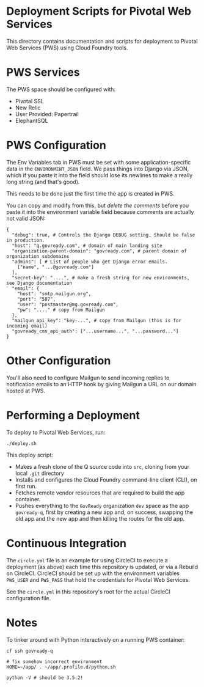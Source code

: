 # Deployment Scripts for Pivotal Web Services

This directory contains documentation and scripts for deployment to Pivotal Web Services (PWS) using Cloud Foundry tools.

# PWS Services

The PWS space should be configured with:

* Pivotal SSL
* New Relic
* User Provided: Papertrail
* ElephantSQL

# PWS Configuration

The Env Variables tab in PWS must be set with some application-specific data in the `ENVIRONMENT_JSON` field. We pass things into Django via JSON, which if you paste it into the field should lose its newlines to make a really long string (and that's good).

This needs to be done just the first time the app is created in PWS.

You can copy and modify from this, but _delete the comments_ before you paste it into the environment variable field because comments are actually not valid JSON:

	{
	  "debug": true, # Controls the Django DEBUG setting. Should be false in production.
	  "host": "q.govready.com", # domain of main landing site
	  "organization-parent-domain": "govready.com", # parent domain of organization subdomains
	  "admins": [ # List of people who get Django error emails.
	    ["name", "...@govready.com"]
	  ],
	  "secret-key": "....", # make a fresh string for new environments, see Django documentation
	  "email": {
	    "host": "smtp.mailgun.org",
	    "port": "587",
	    "user": "postmaster@mg.govready.com",
	    "pw": "...." # copy from Mailgun
	  },
	  "mailgun_api_key": "key-...", # copy from Mailgun (this is for incoming email)
	  "govready_cms_api_auth": ["...username...", "...password..."]
	}

# Other Configuration

You'll also need to configure Mailgun to send incoming replies to notification emails to an HTTP hook by giving Mailgun a URL on our domain hosted at PWS.

# Performing a Deployment

To deploy to Pivotal Web Services, run:

	./deploy.sh

This deploy script:

* Makes a fresh clone of the Q source code into `src`, cloning from your local `.git` directory
* Installs and configures the Cloud Foundry command-line client (CLI), on first run.
* Fetches remote vendor resources that are required to build the app container.
* Pushes everything to the `GovReady` organization `dev` space as the app `govready-q`, first by creating a new app and, on success, swapping the old app and the new app and then killing the routes for the old app.

# Continuous Integration

The `circle.yml` file is an example for using CircleCI to execute a deployment (as above) each time this repository is updated, or via a Rebuild on CircleCI. CircleCI should be set up with the environment variables `PWS_USER` and `PWS_PASS` that hold the credentials for Pivotal Web Services.

See the `circle.yml` in this repository's root for the actual CircleCI configuration file.

# Notes

To tinker around with Python interactively on a running PWS container:

	cf ssh govready-q

	# fix somehow incorrect environment
	HOME=~/app/ . ~/app/.profile.d/python.sh 

	python -V # should be 3.5.2!

